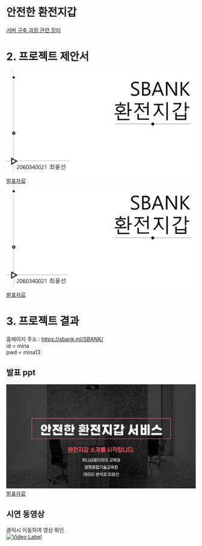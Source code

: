 # 안전한 환전지갑
[서버 구축 과정 관련 정리](https://www.notion.so/luciddd/Project-729ed3357834484483f7348842362f07)





# 2. 프로젝트 제안서
   <img src="/제안서-첫장.png"/>[발표자료](/제안서_2060340021_최윤선.pdf)<br>
   <a target="_blank" rel="noopener noreferrer" href="/Doc/FinalProject_proposal.pdf">
      <img src="/제안서-첫장.png" style="max-width:100%;"></a><br>
  <a href="/제안서_2060340021_최윤선.pdf">발표자료</a>
 



# 3. 프로젝트 결과
홈페이지 주소 : https://sbank.ml/SBANK/     
id  = mina      
pwd = mina13

## 발표 ppt 
   <img src="/발표-첫장.png"/>[발표자료](/2060340021_최윤선_발표PPT.pptx)<br>

## 시연 동영상 

   클릭시 이동하여 영상 확인      
[![Video Label](http://img.youtube.com/vi/uLR1RNqJ1Mw/0.jpg)](https://youtu.be/O__Uk9bp5tY)
